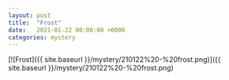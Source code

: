 ```yaml
---
layout: post
title:  "Frost"
date:   2021-01-22 00:00:00 +0000
categories: mystery
---
```


[![Frost]({{ site.baseurl }}/mystery/210122%20-%20frost.png)]({{ site.baseurl }}/mystery/210122%20-%20frost.png)

